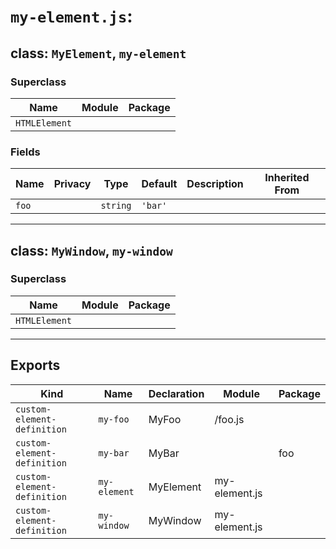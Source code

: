 # `my-element.js`:

## class: `MyElement`, `my-element`

### Superclass

| Name          | Module | Package |
| ------------- | ------ | ------- |
| `HTMLElement` |        |         |

### Fields

| Name  | Privacy | Type     | Default | Description | Inherited From |
| ----- | ------- | -------- | ------- | ----------- | -------------- |
| `foo` |         | `string` | `'bar'` |             |                |

<hr/>

## class: `MyWindow`, `my-window`

### Superclass

| Name          | Module | Package |
| ------------- | ------ | ------- |
| `HTMLElement` |        |         |

<hr/>

## Exports

| Kind                        | Name         | Declaration | Module        | Package |
| --------------------------- | ------------ | ----------- | ------------- | ------- |
| `custom-element-definition` | `my-foo`     | MyFoo       | /foo.js       |         |
| `custom-element-definition` | `my-bar`     | MyBar       |               | foo     |
| `custom-element-definition` | `my-element` | MyElement   | my-element.js |         |
| `custom-element-definition` | `my-window`  | MyWindow    | my-element.js |         |
